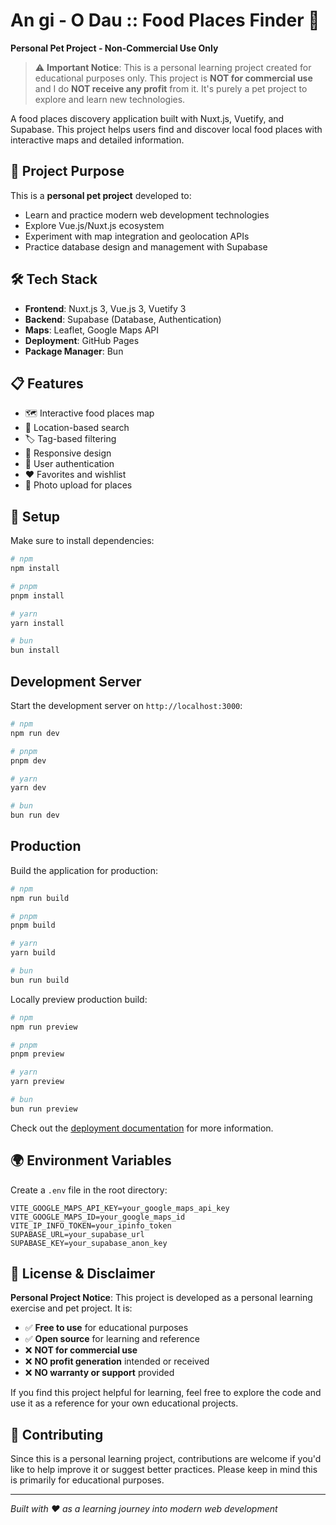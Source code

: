 # An gi - O Dau :: Food Places Finder 🍜

**Personal Pet Project - Non-Commercial Use Only**

> ⚠️ **Important Notice**: This is a personal learning project created for educational purposes only. This project is **NOT for commercial use** and I do **NOT receive any profit** from it. It's purely a pet project to explore and learn new technologies.

A food places discovery application built with Nuxt.js, Vuetify, and Supabase. This project helps users find and discover local food places with interactive maps and detailed information.

## 🎯 Project Purpose

This is a **personal pet project** developed to:
- Learn and practice modern web development technologies
- Explore Vue.js/Nuxt.js ecosystem
- Experiment with map integration and geolocation APIs
- Practice database design and management with Supabase

## 🛠️ Tech Stack

- **Frontend**: Nuxt.js 3, Vue.js 3, Vuetify 3
- **Backend**: Supabase (Database, Authentication)
- **Maps**: Leaflet, Google Maps API
- **Deployment**: GitHub Pages
- **Package Manager**: Bun

## 📋 Features

- 🗺️ Interactive food places map
- 📍 Location-based search
- 🏷️ Tag-based filtering
- 📱 Responsive design
- 🔐 User authentication
- ❤️ Favorites and wishlist
- 📸 Photo upload for places

## 🚀 Setup

Make sure to install dependencies:

```bash
# npm
npm install

# pnpm
pnpm install

# yarn
yarn install

# bun
bun install
```

## Development Server

Start the development server on `http://localhost:3000`:

```bash
# npm
npm run dev

# pnpm
pnpm dev

# yarn
yarn dev

# bun
bun run dev
```

## Production

Build the application for production:

```bash
# npm
npm run build

# pnpm
pnpm build

# yarn
yarn build

# bun
bun run build
```

Locally preview production build:

```bash
# npm
npm run preview

# pnpm
pnpm preview

# yarn
yarn preview

# bun
bun run preview
```

Check out the [deployment documentation](https://nuxt.com/docs/getting-started/deployment) for more information.

## 🌍 Environment Variables

Create a `.env` file in the root directory:

```env
VITE_GOOGLE_MAPS_API_KEY=your_google_maps_api_key
VITE_GOOGLE_MAPS_ID=your_google_maps_id
VITE_IP_INFO_TOKEN=your_ipinfo_token
SUPABASE_URL=your_supabase_url
SUPABASE_KEY=your_supabase_anon_key
```

## 📄 License & Disclaimer

**Personal Project Notice**: This project is developed as a personal learning exercise and pet project. It is:

- ✅ **Free to use** for educational purposes
- ✅ **Open source** for learning and reference
- ❌ **NOT for commercial use**
- ❌ **NO profit generation** intended or received
- ❌ **NO warranty or support** provided

If you find this project helpful for learning, feel free to explore the code and use it as a reference for your own educational projects.

## 🤝 Contributing

Since this is a personal learning project, contributions are welcome if you'd like to help improve it or suggest better practices. Please keep in mind this is primarily for educational purposes.

---

*Built with ❤️ as a learning journey into modern web development*
